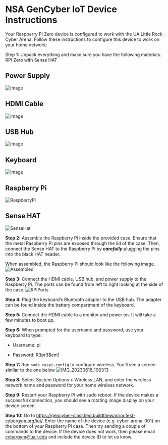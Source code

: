 # NSA GenCyber IoT Device Instructions 

Your Raspberry Pi Zero device is configured to work with the UA Little Rock Cyber  Arena. Follow these instructions to configure this device to work on your home  network: 

Step 1: Unpack everything and make sure you have the following materials.
RPI Zero with Sense HAT

## Power Supply
![image](https://github.com/emerginganalytics/cyberarena/assets/122807407/e0698598-c265-471d-8da2-0cb94c04e21d)

## HDMI Cable
![image](https://github.com/emerginganalytics/cyberarena/assets/122807407/69fcdeb0-3c5a-4199-b258-006d296cd9b6)

## USB Hub
![image](https://github.com/emerginganalytics/cyberarena/assets/122807407/b182b180-1ef3-4fa6-9c8d-e168ec018303)

## Keyboard
![image](https://github.com/emerginganalytics/cyberarena/assets/122807407/c7092755-2cdb-4099-97d9-0fa6a0fdf31b)

## Raspberry Pi
![RaspberryPi](https://github.com/emerginganalytics/cyberarena/assets/50710945/354b8553-e0ec-427d-a5dd-77b85dd50e72)

## Sense HAT
![SenseHat](https://github.com/emerginganalytics/cyberarena/assets/50710945/6d432937-83ad-4c7b-b7e4-f020e7527afc)


**Step 2:** Assemble the Raspberry Pi inside the provided case. Ensure that the metal Raspberry Pi pins are exposed through the lid of the case. Then, connect the Sense HAT to the Raspberry Pi by ***carefully*** plugging the pins into the black HAT header. 

When assembled, the Raspberry Pi should look like the following image.
![Assembled](https://github.com/emerginganalytics/cyberarena/assets/50710945/235313e4-2e91-441e-9a47-61776a21e40e)

**Step 3:** Connect the HDMI cable, USB hub, and power supply to the Raspberry Pi. The ports can be found from left to right looking at the side of the case.
![RPIPorts](https://github.com/emerginganalytics/cyberarena/assets/50710945/2eebc0b9-2a2d-49d7-a4f0-d117e8656daf)

**Step 4:** Plug the keyboard’s Bluetooth adapter to the USB hub. The adapter can be found inside the battery compartment of the keyboard.

**Step 5:** Connect the HDMI cable to a monitor and power on. It will take a few minutes to boot up. 

**Step 6:** When prompted for the username and password, use your keyboard to type: 

- Username: pi 

- Password: R3pr3$ent! 

**Step 7:** Run `sudo raspi-config` to configure wireless. You’ll see a screen  similar to the one below 
![IMG_20230616_100313](https://github.com/emerginganalytics/cyberarena/assets/50710945/6e77f521-3801-47be-b498-9ca7c49694c3)

**Step 8:** Select System Options > Wireless LAN, and enter the wireless network  name and password for your home wireless network. 

**Step 9:** Restart your Raspberry Pi with sudo reboot. If the device makes a  successful connection, you should see a rotating image display on your device  screen.
 
**Step 10:** Go to https://gencyber-classfied.buildthewarrior.test-cybergym.org/iot/. Enter the  name of the device (e.g. cyber-arena-001) on the bottom of your Raspberry Pi  case. Then try sending a couple of commands to the device. If the device does not  work, then please email cybergym@ualr.edu and include the device ID to let us  know.
